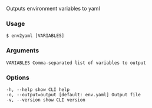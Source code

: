 Outputs environment variables to yaml

### Usage

```
$ env2yaml [VARIABLES]
```

### Arguments

```
VARIABLES Comma-separated list of variables to output
```

### Options

```
-h, --help show CLI help
-o, --output=output [default: env.yaml] Output file
-v, --version show CLI version
```
